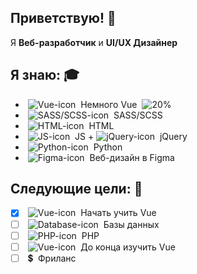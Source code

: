 ## Приветствую! :wave:
Я **Веб-разработчик** и **UI/UX Дизайнер**
## Я знаю: :mortar_board:
+ &nbsp;![Vue-icon](https://icons-for-free.com/download-icon-vscode+icons+type+vue-1324451518241566316_16.ico "Vue")&nbsp; Немного Vue &nbsp;![20%](https://progress-bar.dev/20)
+ &nbsp;![SASS/SCSS-icon](https://icons-for-free.com/download-icon-vscode+icons+type+sass-1324451479797646865_16.ico "SASS/SCSS")&nbsp; SASS/SCSS
+ &nbsp;![HTML-icon](https://icons.iconarchive.com/icons/cornmanthe3rd/plex/16/Other-html-5-icon.png "HTML")&nbsp; HTML
+ &nbsp;![JS-icon](https://icons-for-free.com/download-icon-vscode+icons+type+js+official-1324451337700789263_16.ico "JS")&nbsp; JS + ![jQuery-icon](https://icons-for-free.com/download-icon-jquery+plain+wordmark-1324760551482442006_16.ico "jQuery")&nbsp; jQuery
+ &nbsp;![Python-icon](https://icons-for-free.com/download-icon-python-1330289850686212316_16.ico "Python")&nbsp; Python
+ &nbsp;![Figma-icon](https://icons-for-free.com/download-icon-figma+product+prototyping+soft+icon-1320168267226111826_16.ico "Figma")&nbsp; Веб-дизайн в Figma
## Следующие цели: :triangular_flag_on_post:
- [X] &nbsp;![Vue-icon](https://icons-for-free.com/download-icon-vscode+icons+type+vue-1324451518241566316_16.ico "Vue")&nbsp; Начать учить Vue
- [ ] &nbsp;![Database-icon](https://icons-for-free.com/download-icon-database+76-131988545497319222_16.ico "Database")&nbsp; Базы данных
- [ ] &nbsp;![PHP-icon](https://icons-for-free.com/download-icon-php+plain-1324760555060951567_16.ico "PHP")&nbsp; PHP
- [ ] &nbsp;![Vue-icon](https://icons-for-free.com/download-icon-vscode+icons+type+vue-1324451518241566316_16.ico "Vue")&nbsp; До конца изучить Vue
- [ ] &nbsp;:heavy_dollar_sign:&nbsp; Фриланс
